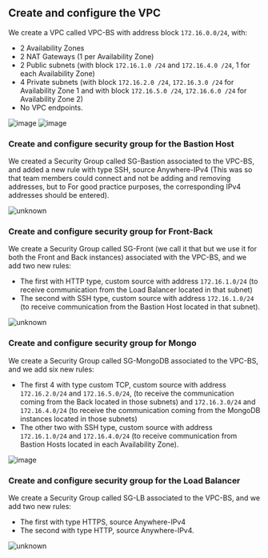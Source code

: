 ## **Create and configure the VPC**    

We create a VPC called VPC-BS with address block `172.16.0.0/24`, with: 
* 2 Availability Zones 
* 2 NAT Gateways (1 per Availability Zone) 
* 2 Public subnets (with block `172.16.1.0 /24` and `172.16.4.0 /24`, 1 for each Availability Zone)  
* 4 Private subnets (with block `172.16.2.0 /24`, `172.16.3.0 /24` for Availability Zone 1 and with block `172.16.5.0 /24`, `172.16.6.0 /24` for Availability Zone 2)
*  No VPC endpoints.  

![image](https://user-images.githubusercontent.com/53051430/168497834-f9552956-3eb5-490a-b1fa-fb061bf47559.png)
![image](https://user-images.githubusercontent.com/53051430/168497722-bbf81580-d8e9-4b04-96d5-1c22a0095664.png)




### **Create and configure security group for the Bastion Host**  

We created a Security Group called SG-Bastion associated to the VPC-BS, and added a new rule with type SSH, source Anywhere-IPv4 (This was so that team members could connect and not be adding and removing addresses, but to For good practice purposes, the corresponding IPv4 addresses should be entered).

![unknown](https://user-images.githubusercontent.com/53051430/168497497-62c3acb1-d92d-4ccd-9ac2-062e55cc11a5.png)

### **Create and configure security group for Front-Back**  

We create a Security Group called SG-Front (we call it that but we use it for both the Front and Back instances) associated with the VPC-BS, and we add two new rules:
* The first with HTTP type, custom source with address `172.16.1.0/24` (to receive communication from the Load Balancer located in that subnet)
* The second with SSH type, custom source with address `172.16.1.0/24` (to receive communication from the Bastion Host located in that subnet).  

![unknown](https://user-images.githubusercontent.com/53051430/168497508-1fc9e9f4-15bb-4d32-b1aa-ff8dcdb8a9e4.png)

### **Create and configure security group for Mongo**  

We create a Security Group called SG-MongoDB associated to the VPC-BS, and we add six new rules:
* The first 4 with type custom TCP, custom source with address `172.16.2.0/24` and `172.16.5.0/24`, (to receive the communication coming from the Back located in those subnets) and `172.16.3.0/24` and `172.16.4.0/24` (to receive the communication coming from the MongoDB instances located in those subnets)
*  The other two with SSH type, custom source with address `172.16.1.0/24` and `172.16.4.0/24` (to receive communication from Bastion Hosts located in each Availability Zone).  

![image](https://user-images.githubusercontent.com/53051430/168497699-b2335ec1-7847-4665-a8b8-3da927b19ed4.png)


### **Create and configure security group for the Load Balancer**

We create a Security Group called SG-LB associated to the VPC-BS, and we add two new rules:
* The first with type HTTPS, source Anywhere-IPv4 
* The second with type HTTP, source Anywhere-IPv4.  

![unknown](https://user-images.githubusercontent.com/53051430/168497542-ef16122f-a2cc-46d7-8e64-b8496415a104.png)

